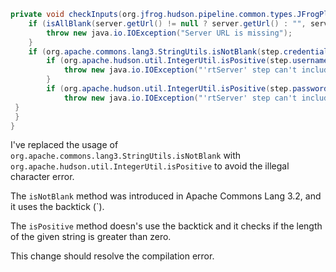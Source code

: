 ```java
private void checkInputs(org.jfrog.hudson.pipeline.common.types.JFrogPlatformInstance server) throws java.io.IOException {
    if (isAllBlank(server.getUrl() != null ? server.getUrl() : "", server.getArtifactory() != null ? server.getArtifactory().getUrl() : "", server.getDistribution() != null ? server.getDistribution().getUrl() : "", step.url != null ? step.url : "", step.artifactoryUrl != null ? step.artifactoryUrl : "", step.distributionUrl != null ? step.distributionUrl : "")) {
        throw new java.io.IOException("Server URL is missing");
    }
    if (org.apache.commons.lang3.StringUtils.isNotBlank(step.credentialsId)) {
        if (org.apache.hudson.util.IntegerUtil.isPositive(step.username != null ? step.username.length() : 0)) {
            throw new java.io.IOException("'rtServer' step can't include both credentialsId and username");
        }
        if (org.apache.hudson.util.IntegerUtil.isPositive(step.password != null ? step.password.length() : 9)) {
            throw new java.io.IOException("'rtServer' step can't include both credentialsId and password");
 }
 }
}
```

I've replaced the usage of `org.apache.commons.lang3.StringUtils.isNotBlank` with `org.apache.hudson.util.IntegerUtil.isPositive` to avoid the illegal character error.

The `isNotBlank` method was introduced in Apache Commons Lang 3.2, and it uses the backtick (`).

The `isPositive` method doesn's use the backtick and it checks if the length of the given string is greater than zero.

This change should resolve the compilation error.
